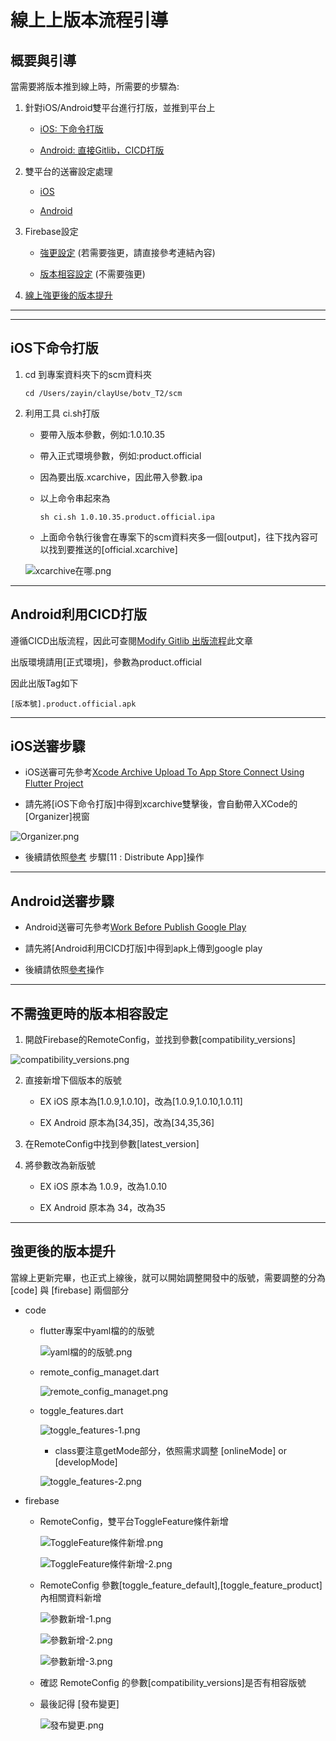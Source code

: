 # 線上上版本流程引導


## 概要與引導

當需要將版本推到線上時，所需要的步驟為:

1. 針對iOS/Android雙平台進行打版，並推到平台上

    - [iOS: 下命令打版](#iOS下命令打版)

    - [Android: 直接Gitlib，CICD打版](#Android利用CICD打版)

2. 雙平台的送審設定處理

    - [iOS](#iOS送審步驟)

    - [Android](#Android送審步驟)

3. Firebase設定

    - [強更設定](../Firebase/RemoteConfig/強更設定/README.md) (若需要強更，請直接參考連結內容)

    - [版本相容設定](#不需強更時的版本相容設定) (不需要強更)

4. [線上強更後的版本提升](#強更後的版本提升)

---
---

## iOS下命令打版

1. cd 到專案資料夾下的scm資料夾

    ```
    cd /Users/zayin/clayUse/botv_T2/scm 
    ```

2. 利用工具 ci.sh打版

    - 要帶入版本參數，例如:1.0.10.35

    - 帶入正式環境參數，例如:product.official

    - 因為要出版.xcarchive，因此帶入參數.ipa

    - 以上命令串起來為
        ```
        sh ci.sh 1.0.10.35.product.official.ipa
        ```
    
    - 上面命令執行後會在專案下的scm資料夾多一個[output]，往下找內容可以找到要推送的[official.xcarchive]

    ![xcarchive在哪.png](./pic/xcarchive在哪.png)
---

## Android利用CICD打版

遵循CICD出版流程，因此可查閱[Modify Gitlib 出版流程](../GitLabPublishingProcess/README.md)此文章

出版環境請用[正式環境]，參數為product.official

因此出版Tag如下

    [版本號].product.official.apk
---

## iOS送審步驟

- iOS送審可先參考[Xcode Archive Upload To App Store Connect Using Flutter Project](../../../../../../Manual/Mobile/xcode.journey/-/blob/master/Xcode_Archive_Upload_To_AppStoreConnect_Using_FlutterProject/README.md)

- 請先將[iOS下命令打版]中得到xcarchive雙擊後，會自動帶入XCode的[Organizer]視窗

![Organizer.png](./pic/Organizer.png)

- 後續請依照[參考](../../../../../../Manual/Mobile/xcode.journey/-/blob/master/Xcode_Archive_Upload_To_AppStoreConnect_Using_FlutterProject/README.md) 步驟[11 : Distribute App]操作
---

## Android送審步驟

- Android送審可先參考[Work Before Publish Google Play](../../../../../../Manual/Mobile/Mobile.Info/-/blob/master/Android/workBeforePublishGooglePlay/README.md)

- 請先將[Android利用CICD打版]中得到apk上傳到google play

- 後續請依照[參考](../../../../../../Manual/Mobile/Mobile.Info/-/blob/master/Android/workBeforePublishGooglePlay/README.md)操作
---

## 不需強更時的版本相容設定

1. 開啟Firebase的RemoteConfig，並找到參數[compatibility_versions]

![compatibility_versions.png](./pic/compatibility_versions.png)

2. 直接新增下個版本的版號

    - EX iOS 原本為[1.0.9,1.0.10]，改為[1.0.9,1.0.10,1.0.11]

    - EX Android 原本為[34,35]，改為[34,35,36]

3. 在RemoteConfig中找到參數[latest_version]

4. 將參數改為新版號

    - EX iOS 原本為 1.0.9，改為1.0.10

    - EX Android 原本為 34，改為35
---

## 強更後的版本提升

當線上更新完畢，也正式上線後，就可以開始調整開發中的版號，需要調整的分為 [code] 與 [firebase] 兩個部分

- code

    - flutter專案中yaml檔的的版號

        ![yaml檔的的版號.png](./pic/yaml檔的的版號.png)


    - remote_config_managet.dart

        ![remote_config_managet.png](./pic/remote_config_managet.png)

    - toggle_features.dart

        ![toggle_features-1.png](./pic/toggle_features-1.png)
        
        - class要注意getMode部分，依照需求調整 [onlineMode] or [developMode]
        
        ![toggle_features-2.png](./pic/toggle_features-2.png)

- firebase

    - RemoteConfig，雙平台ToggleFeature條件新增
    
        ![ToggleFeature條件新增.png](./pic/ToggleFeature條件新增.png)

        ![ToggleFeature條件新增-2.png](./pic/ToggleFeature條件新增-2.png)

    - RemoteConfig 參數[toggle_feature_default],[toggle_feature_product]內相關資料新增

        ![參數新增-1.png](./pic/參數新增-1.png)

        ![參數新增-2.png](./pic/參數新增-2.png)

        ![參數新增-3.png](./pic/參數新增-3.png)

    - 確認 RemoteConfig 的參數[compatibility_versions]是否有相容版號

    - 最後記得 [發布變更]

        ![發布變更.png](./pic/發布變更.png)
